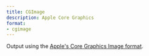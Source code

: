 ```yaml
---
title: CGImage
description: Apple Core Graphics
format:
- cgimage
---
```

Output using the [Apple's Core Graphics Image format](https://developer.apple.com/documentation/coregraphics/cgimage).
